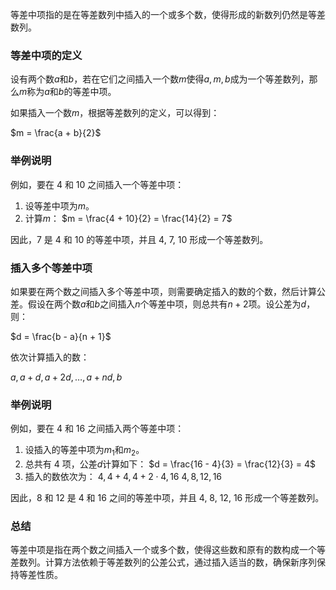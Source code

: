 等差中项指的是在等差数列中插入的一个或多个数，使得形成的新数列仍然是等差数列。

### 等差中项的定义

设有两个数$a$和$b$，若在它们之间插入一个数$m$使得$a, m, b$成为一个等差数列，那么$m$称为$a$和$b$的等差中项。

如果插入一个数$m$，根据等差数列的定义，可以得到：

$m = \frac{a + b}{2}$

### 举例说明

例如，要在 4 和 10 之间插入一个等差中项：

1. 设等差中项为$m$。
2. 计算$m$：
   $m = \frac{4 + 10}{2} = \frac{14}{2} = 7$

因此，7 是 4 和 10 的等差中项，并且 4, 7, 10 形成一个等差数列。

### 插入多个等差中项

如果要在两个数之间插入多个等差中项，则需要确定插入的数的个数，然后计算公差。假设在两个数$a$和$b$之间插入$n$个等差中项，则总共有$n + 2$项。设公差为$d$，则：

$d = \frac{b - a}{n + 1}$

依次计算插入的数：

$a, a + d, a + 2d, \ldots, a + nd, b$

### 举例说明

例如，要在 4 和 16 之间插入两个等差中项：

1. 设插入的等差中项为$m_1$和$m_2$。
2. 总共有 4 项，公差$d$计算如下：
   $d = \frac{16 - 4}{3} = \frac{12}{3} = 4$
3. 插入的数依次为：
   $4, 4 + 4, 4 + 2 \cdot 4, 16$
   $4, 8, 12, 16$

因此，8 和 12 是 4 和 16 之间的等差中项，并且 4, 8, 12, 16 形成一个等差数列。

### 总结

等差中项是指在两个数之间插入一个或多个数，使得这些数和原有的数构成一个等差数列。计算方法依赖于等差数列的公差公式，通过插入适当的数，确保新序列保持等差性质。
